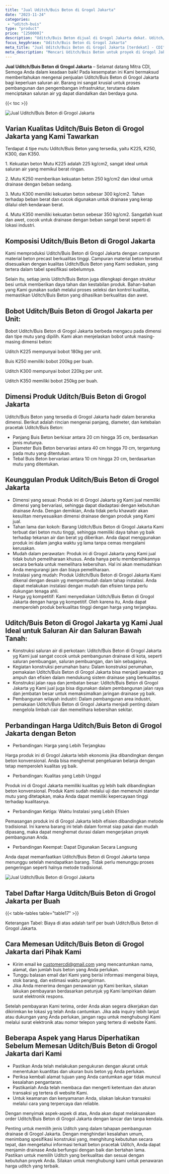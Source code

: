 ```yaml
---
title: "Jual Uditch/Buis Beton di Grogol Jakarta"
date: "2023-11-24"
categories:
 - "uditch-buis"
type: "product"
price: "[250000]"
description: "Uditch/Buis Beton dijual di Grogol Jakarta dekat. Uditch/Buis Beton ini umumnya dipakai dalam proyek konstruksi sebagai saluran pembuangan yang handal dan optimal. Kontak kami untuk mendapatkan informasi lebih lanjut."
focus_keyphrase: "Uditch/Buis Beton di Grogol Jakarta"
meta_title: "Jual Uditch/Buis Beton di Grogol Jakarta [terdekat] - CDI"
meta_description: "Mencari Uditch/Buis Beton untuk proyek di Grogol Jakarta? Kami menawarkan Uditch/Buis Beton yang berkualitas untuk infrastruktur saluran pembuangan. Segera dapatkan penawaran terbaik sekarang."
---
```


**Jual Uditch/Buis Beton di Grogol Jakarta** – Selamat datang Mitra CDI, Semoga Anda dalam keadaan baik! Pada kesempatan ini Kami bermaksud memberitahukan mengenai penjualan Uditch/Buis Beton di Grogol Jakarta bagi keperluan saluran air. Barang ini sangat krusial untuk proses pembangunan dan pengembangan infrastruktur, terutama dalam menciptakan saluran air yg dapat diandalkan dan berdaya guna.

{{< toc >}}

![Jual Uditch/Buis Beton di Grogol Jakarta](/images/uditch-buis/uditch-beton-05.jpg)

## Varian Kualitas Uditch/Buis Beton di Grogol Jakarta yang Kami Tawarkan

Terdapat 4 tipe mutu Uditch/Buis Beton yang tersedia, yaitu K225, K250, K300, dan K350.

1\. Kekuatan beton Mutu K225 adalah 225 kg/cm2, sangat ideal untuk saluran air yang memikul berat ringan.

2\. Mutu K250 memberikan kekuatan beton 250 kg/cm2 dan ideal untuk drainase dengan beban sedang.

3\. Mutu K300 memiliki kekuatan beton sebesar 300 kg/cm2. Tahan terhadap beban berat dan cocok digunakan untuk drainase yang kerap dilalui oleh kendaraan berat.

4\. Mutu K350 memiliki kekuatan beton sebesar 350 kg/cm2. Sangatlah kuat dan awet, cocok untuk drainase dengan beban sangat berat seperti di lokasi industri.

## Komposisi Uditch/Buis Beton di Grogol Jakarta

Kami memproduksi Uditch/Buis Beton di Grogol Jakarta dengan campuran material beton precast berkualitas tinggi. Campuran material beton tersebut disesuaikan dengan kualitas Uditch/Buis Beton yang Kami sediakan, yang tertera dalam tabel spesifikasi sebelumnya.

Selain itu, setiap jenis Uditch/Buis Beton juga dilengkapi dengan struktur besi untuk memberikan daya tahan dan kestabilan produk. Bahan-bahan yang Kami gunakan sudah melalui proses seleksi dan kontrol kualitas, memastikan Uditch/Buis Beton yang dihasilkan berkualitas dan awet.

## Bobot Uditch/Buis Beton di Grogol Jakarta per Unit:

Bobot Uditch/Buis Beton di Grogol Jakarta berbeda mengacu pada dimensi dan tipe mutu yang dipilih. Kami akan menjelaskan bobot untuk masing-masing dimensi beton:

Uditch K225 mempunyai bobot 180kg per unit.

Buis K250 memiliki bobot 200kg per buah.

Uditch K300 mempunyai bobot 220kg per unit.

Uditch K350 memiliki bobot 250kg per buah.

## Dimensi Produk Uditch/Buis Beton di Grogol Jakarta

Uditch/Buis Beton yang tersedia di Grogol Jakarta hadir dalam beraneka dimensi. Berikut adalah rincian mengenai panjang, diameter, dan ketebalan pracetak Uditch/Buis Beton:

*   Panjang Buis Beton berkisar antara 20 cm hingga 35 cm, berdasarkan jenis mutunya.
*   Diameter Buis Beton bervariasi antara 40 cm hingga 70 cm, tergantung pada mutu yang ditentukan.
*   Tebal Buis Beton bervariasi antara 10 cm hingga 20 cm, berdasarkan mutu yang ditentukan.

## Keunggulan Produk Uditch/Buis Beton di Grogol Jakarta

*   Dimensi yang sesuai: Produk ini di Grogol Jakarta yg Kami jual memiliki dimensi yang bervariasi, sehingga dapat diadaptasi dengan kebutuhan drainase Anda. Dengan demikian, Anda tidak perlu khawatir akan kesulitan menyesuaikan dimensi drainase dengan produk yang Kami jual.
*   Tahan lama dan kokoh: Barang Uditch/Buis Beton di Grogol Jakarta Kami terbuat dari beton mutu tinggi, sehingga memiliki daya tahan yg baik terhadap tekanan air dan berat yg diberikan. Anda dapat menggunakan produk ini dalam jangka waktu yg lama tanpa cemas mengalami kerusakan.
*   Mudah dalam perawatan: Produk ini di Grogol Jakarta yang Kami jual tidak butuh pemeliharaan khusus. Anda hanya perlu membersihkannya secara berkala untuk memelihara kebersihan. Hal ini akan memudahkan Anda mengurangi jam dan biaya pemeliharaan.
*   Instalasi yang mudah: Produk Uditch/Buis Beton di Grogol Jakarta Kami dikenal dengan desain yg mempermudah dalam tahap instalasi. Anda dapat melakukan instalasi dengan mudah dan efisien tanpa perlu dukungan tenaga ahli.
*   Harga yg kompetitif: Kami menyediakan Uditch/Buis Beton di Grogol Jakarta dengan harga yg kompetitif. Oleh karena itu, Anda dapat memperoleh produk berkualitas tinggi dengan harga yang terjangkau.

## Uditch/Buis Beton di Grogol Jakarta yg Kami Jual Ideal untuk Saluran Air dan Saluran Bawah Tanah:

*   Konstruksi saluran air di perkotaan: Uditch/Buis Beton di Grogol Jakarta yg Kami jual sangat cocok untuk pembangunan drainase di kota, seperti saluran pembuangan, saluran pembuangan, dan lain sebagainya.
*   Kegiatan konstruksi perumahan baru: Dalam konstruksi perumahan, pemakaian Uditch/Buis Beton di Grogol Jakarta bisa menjadi jawaban yg ampuh dan efisien dalam mendukung sistem drainase yang berkualitas.
*   Konstruksi jalan raya dan jembatan besar: Uditch/Buis Beton di Grogol Jakarta yg Kami jual juga bisa digunakan dalam pembangunan jalan raya dan jembatan besar untuk memaksimalkan jaringan drainase yg baik.
*   Pembangunan wilayah industri: Dalam pembangunan area industri, pemakaian Uditch/Buis Beton di Grogol Jakarta menjadi penting dalam mengelola limbah cair dan memelihara kebersihan sekitar.

## Perbandingan Harga Uditch/Buis Beton di Grogol Jakarta dengan Beton

*   Perbandingan: Harga yang Lebih Terjangkau

Harga produk ini di Grogol Jakarta lebih ekonomis jika dibandingkan dengan beton konvensional. Anda bisa menghemat pengeluaran belanja dengan tetap memperoleh kualitas yg baik.
*   Perbandingan: Kualitas yang Lebih Unggul

Produk ini di Grogol Jakarta memiliki kualitas yg lebih baik dibandingkan beton konvensional. Produk Kami sudah melalui uji dan memenuhi standar mutu yang ditetapkan, maka Anda dapat memiliki kepercayaan tinggi terhadap kualitasnya.
*   Perbandingan Ketiga: Waktu Instalasi yang Lebih Efisien

Pemasangan produk ini di Grogol Jakarta lebih efisien dibandingkan metode tradisional. Ini karena barang ini telah dalam format siap pakai dan mudah dipasang, maka dapat menghemat durasi dalam mengerjakan proyek pembangunan Anda.
*   Perbandingan Keempat: Dapat Digunakan Secara Langsung

Anda dapat memanfaatkan Uditch/Buis Beton di Grogol Jakarta tanpa menunggu setelah mendapatkan barang. Tidak perlu menunggu proses pengeringan seperti halnya metode tradisional.

![Jual Uditch/Buis Beton di Grogol Jakarta](/images/uditch-buis/buis-beton-12.jpg)

## Tabel Daftar Harga Uditch/Buis Beton di Grogol Jakarta per Buah

{{< table-tables table="table17" >}}

Keterangan Tabel: Biaya di atas adalah tarif per buah Uditch/Buis Beton di Grogol Jakarta.

## Cara Memesan Uditch/Buis Beton di Grogol Jakarta dari Pihak Kami

*   Kirim email ke customercdi@gmail.com yang mencantumkan nama, alamat, dan jumlah buis beton yang Anda perlukan.
*   Tunggu balasan email dari Kami yang berisi informasi mengenai biaya, stok barang, dan estimasi waktu pengiriman.
*   Jika Anda menerima dengan penawaran yg Kami berikan, silakan lakukan pembayaran berdasarkan petunjuk yg Kami lampirkan dalam surat elektronik respons.

Setelah pembayaran Kami terima, order Anda akan segera dikerjakan dan dikirimkan ke lokasi yg telah Anda cantumkan. Jika ada inquiry lebih lanjut atau dukungan yang Anda perlukan, jangan ragu untuk menghubungi Kami melalui surat elektronik atau nomor telepon yang tertera di website Kami.

## Beberapa Aspek yang Harus Diperhatikan Sebelum Memesan Uditch/Buis Beton di Grogol Jakarta dari Kami

*   Pastikan Anda telah melakukan pengukuran dengan akurat untuk menentukan kuantitas dan ukuran buis beton yg Anda perlukan.
*   Periksa kembali alamat tujuan yang Anda cantumkan agar tidak muncul kesalahan pengantaran.
*   Pastikanlah Anda telah membaca dan mengerti ketentuan dan aturan transaksi yg tertera di website Kami.
*   Untuk keamanan dan kenyamanan Anda, silakan lakukan transaksi melalui cara yang terpercaya dan reliable.

Dengan menyimak aspek-aspek di atas, Anda akan dapat melaksanakan order Uditch/Buis Beton di Grogol Jakarta dengan lancar dan tanpa kendala.

Penting untuk memilih jenis Uditch yang dalam tahapan pembangunan drainase di Grogol Jakarta. Dengan menghindari kesalahan umum, menimbang spesifikasi konstruksi yang, menghitung kebutuhan secara tepat, dan mengetahui informasi terkait beton pracetak Uditch, Anda dapat menjamin drainase Anda berfungsi dengan baik dan bertahan lama. Pastikan untuk memilih Uditch yang berkualitas dan sesuai dengan kebutuhan proyek Anda. Silakan untuk menghubungi kami untuk penawaran harga uditch yang terbaik.